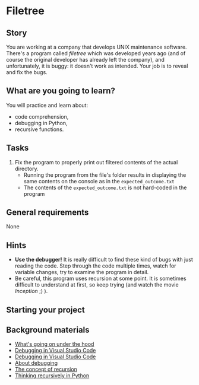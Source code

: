 # Filetree

## Story

You are working at a company that develops UNIX maintenance software.
There's a program called _filetree_ which was developed years ago (and of course
the original developer has already left the company), and unfortunately, it is
buggy: it doesn't work as intended. Your job is to reveal and fix the bugs.

## What are you going to learn?

You will practice and learn about:

- code comprehension,
- debugging in Python,
- recursive functions.

## Tasks

1. Fix the program to properly print out filtered contents of the actual directory.
    - Running the program from the file's folder results in displaying the same contents on the console as in the `expected_outcome.txt`
    - The contents of the `expected_outcome.txt` is not hard-coded in the program

## General requirements

None

## Hints

- **Use the debugger!** It is really difficult to find these kind of bugs with just
  reading the code. Step through the code multiple times, watch for variable
  changes, try to examine the program in detail.
- Be careful, this program uses recursion at some point. It is sometimes difficult
  to understand at first, so keep trying (and watch the movie _Inception_ ;) ).

## Starting your project



## Background materials

- <i class="far fa-exclamation"></i> [What's going on under the hood](project/curriculum/materials/pages/python/whats-going-on-under-the-hood.md)
- <i class="far fa-exclamation"></i> <i class="far fa-video"></i> [Debugging in Visual Studio Code](https://www.youtube.com/watch?v=w8QHoVam1-I)
- <i class="far fa-exclamation"></i> [Debugging in Visual Studio Code](https://code.visualstudio.com/docs/editor/debugging)
- <i class="far fa-book-open"></i> [About debugging](https://python-textbok.readthedocs.io/en/stable/Errors_and_Exceptions.html#debugging-programs)
- <i class="far fa-video"></i> [The concept of recursion](https://www.youtube.com/watch?v=vPEJSJMg4jY)
- <i class="far fa-candy-cane"></i> [Thinking recursively in Python](https://realpython.com/python-thinking-recursively/)
